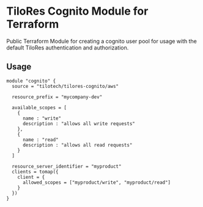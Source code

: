 # TiloRes Cognito Module for Terraform

Public Terraform Module for creating a cognito user pool for usage with the default TiloRes authentication and authorization.

## Usage

```hcl
module "cognito" {
  source = "tilotech/tilores-cognito/aws"

  resource_prefix = "mycompany-dev"
  
  available_scopes = [
    {
      name : "write"
      description : "allows all write requests"
    },
    {
      name : "read"
      description : "allows all read requests"
    }
  ]

  resource_server_identifier = "myproduct"
  clients = tomap({
    client = {
      allowed_scopes = ["myproduct/write", "myproduct/read"]
    }
  })
}
```
